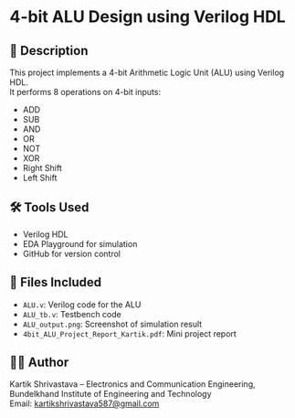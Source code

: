 # 4-bit ALU Design using Verilog HDL

## 🧠 Description
This project implements a 4-bit Arithmetic Logic Unit (ALU) using Verilog HDL.  
It performs 8 operations on 4-bit inputs:
- ADD
- SUB
- AND
- OR
- NOT
- XOR
- Right Shift
- Left Shift

## 🛠 Tools Used
- Verilog HDL  
- EDA Playground for simulation  
- GitHub for version control

## 📂 Files Included
- `ALU.v`: Verilog code for the ALU
- `ALU_tb.v`: Testbench code
- `ALU_output.png`: Screenshot of simulation result
- `4bit_ALU_Project_Report_Kartik.pdf`: Mini project report

## 👨‍💻 Author
Kartik Shrivastava – Electronics and Communication Engineering,  
Bundelkhand Institute of Engineering and Technology  
Email: kartikshrivastava587@gmail.com

